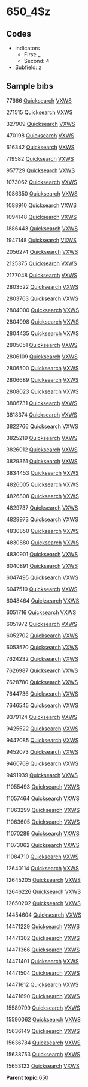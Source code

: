 # 650\_4$z

## Codes

-   Indicators
    -   First: \_
    -   Second: 4
-   Subfield: z

## Sample bibs

77666 [Quicksearch](https://search.library.yale.edu/catalog/77666) [VXWS](http://prodorbis.library.yale.edu:7014/vxws/GetHoldingsService?bibId=77666)

271515 [Quicksearch](https://search.library.yale.edu/catalog/271515) [VXWS](http://prodorbis.library.yale.edu:7014/vxws/GetHoldingsService?bibId=271515)

327909 [Quicksearch](https://search.library.yale.edu/catalog/327909) [VXWS](http://prodorbis.library.yale.edu:7014/vxws/GetHoldingsService?bibId=327909)

470198 [Quicksearch](https://search.library.yale.edu/catalog/470198) [VXWS](http://prodorbis.library.yale.edu:7014/vxws/GetHoldingsService?bibId=470198)

616342 [Quicksearch](https://search.library.yale.edu/catalog/616342) [VXWS](http://prodorbis.library.yale.edu:7014/vxws/GetHoldingsService?bibId=616342)

719582 [Quicksearch](https://search.library.yale.edu/catalog/719582) [VXWS](http://prodorbis.library.yale.edu:7014/vxws/GetHoldingsService?bibId=719582)

957729 [Quicksearch](https://search.library.yale.edu/catalog/957729) [VXWS](http://prodorbis.library.yale.edu:7014/vxws/GetHoldingsService?bibId=957729)

1073062 [Quicksearch](https://search.library.yale.edu/catalog/1073062) [VXWS](http://prodorbis.library.yale.edu:7014/vxws/GetHoldingsService?bibId=1073062)

1086350 [Quicksearch](https://search.library.yale.edu/catalog/1086350) [VXWS](http://prodorbis.library.yale.edu:7014/vxws/GetHoldingsService?bibId=1086350)

1088910 [Quicksearch](https://search.library.yale.edu/catalog/1088910) [VXWS](http://prodorbis.library.yale.edu:7014/vxws/GetHoldingsService?bibId=1088910)

1094148 [Quicksearch](https://search.library.yale.edu/catalog/1094148) [VXWS](http://prodorbis.library.yale.edu:7014/vxws/GetHoldingsService?bibId=1094148)

1886443 [Quicksearch](https://search.library.yale.edu/catalog/1886443) [VXWS](http://prodorbis.library.yale.edu:7014/vxws/GetHoldingsService?bibId=1886443)

1947148 [Quicksearch](https://search.library.yale.edu/catalog/1947148) [VXWS](http://prodorbis.library.yale.edu:7014/vxws/GetHoldingsService?bibId=1947148)

2056274 [Quicksearch](https://search.library.yale.edu/catalog/2056274) [VXWS](http://prodorbis.library.yale.edu:7014/vxws/GetHoldingsService?bibId=2056274)

2125375 [Quicksearch](https://search.library.yale.edu/catalog/2125375) [VXWS](http://prodorbis.library.yale.edu:7014/vxws/GetHoldingsService?bibId=2125375)

2177048 [Quicksearch](https://search.library.yale.edu/catalog/2177048) [VXWS](http://prodorbis.library.yale.edu:7014/vxws/GetHoldingsService?bibId=2177048)

2803522 [Quicksearch](https://search.library.yale.edu/catalog/2803522) [VXWS](http://prodorbis.library.yale.edu:7014/vxws/GetHoldingsService?bibId=2803522)

2803763 [Quicksearch](https://search.library.yale.edu/catalog/2803763) [VXWS](http://prodorbis.library.yale.edu:7014/vxws/GetHoldingsService?bibId=2803763)

2804000 [Quicksearch](https://search.library.yale.edu/catalog/2804000) [VXWS](http://prodorbis.library.yale.edu:7014/vxws/GetHoldingsService?bibId=2804000)

2804098 [Quicksearch](https://search.library.yale.edu/catalog/2804098) [VXWS](http://prodorbis.library.yale.edu:7014/vxws/GetHoldingsService?bibId=2804098)

2804435 [Quicksearch](https://search.library.yale.edu/catalog/2804435) [VXWS](http://prodorbis.library.yale.edu:7014/vxws/GetHoldingsService?bibId=2804435)

2805051 [Quicksearch](https://search.library.yale.edu/catalog/2805051) [VXWS](http://prodorbis.library.yale.edu:7014/vxws/GetHoldingsService?bibId=2805051)

2806109 [Quicksearch](https://search.library.yale.edu/catalog/2806109) [VXWS](http://prodorbis.library.yale.edu:7014/vxws/GetHoldingsService?bibId=2806109)

2806500 [Quicksearch](https://search.library.yale.edu/catalog/2806500) [VXWS](http://prodorbis.library.yale.edu:7014/vxws/GetHoldingsService?bibId=2806500)

2806689 [Quicksearch](https://search.library.yale.edu/catalog/2806689) [VXWS](http://prodorbis.library.yale.edu:7014/vxws/GetHoldingsService?bibId=2806689)

2808023 [Quicksearch](https://search.library.yale.edu/catalog/2808023) [VXWS](http://prodorbis.library.yale.edu:7014/vxws/GetHoldingsService?bibId=2808023)

3806731 [Quicksearch](https://search.library.yale.edu/catalog/3806731) [VXWS](http://prodorbis.library.yale.edu:7014/vxws/GetHoldingsService?bibId=3806731)

3818374 [Quicksearch](https://search.library.yale.edu/catalog/3818374) [VXWS](http://prodorbis.library.yale.edu:7014/vxws/GetHoldingsService?bibId=3818374)

3822766 [Quicksearch](https://search.library.yale.edu/catalog/3822766) [VXWS](http://prodorbis.library.yale.edu:7014/vxws/GetHoldingsService?bibId=3822766)

3825219 [Quicksearch](https://search.library.yale.edu/catalog/3825219) [VXWS](http://prodorbis.library.yale.edu:7014/vxws/GetHoldingsService?bibId=3825219)

3826012 [Quicksearch](https://search.library.yale.edu/catalog/3826012) [VXWS](http://prodorbis.library.yale.edu:7014/vxws/GetHoldingsService?bibId=3826012)

3829361 [Quicksearch](https://search.library.yale.edu/catalog/3829361) [VXWS](http://prodorbis.library.yale.edu:7014/vxws/GetHoldingsService?bibId=3829361)

3834453 [Quicksearch](https://search.library.yale.edu/catalog/3834453) [VXWS](http://prodorbis.library.yale.edu:7014/vxws/GetHoldingsService?bibId=3834453)

4826005 [Quicksearch](https://search.library.yale.edu/catalog/4826005) [VXWS](http://prodorbis.library.yale.edu:7014/vxws/GetHoldingsService?bibId=4826005)

4826808 [Quicksearch](https://search.library.yale.edu/catalog/4826808) [VXWS](http://prodorbis.library.yale.edu:7014/vxws/GetHoldingsService?bibId=4826808)

4829737 [Quicksearch](https://search.library.yale.edu/catalog/4829737) [VXWS](http://prodorbis.library.yale.edu:7014/vxws/GetHoldingsService?bibId=4829737)

4829973 [Quicksearch](https://search.library.yale.edu/catalog/4829973) [VXWS](http://prodorbis.library.yale.edu:7014/vxws/GetHoldingsService?bibId=4829973)

4830850 [Quicksearch](https://search.library.yale.edu/catalog/4830850) [VXWS](http://prodorbis.library.yale.edu:7014/vxws/GetHoldingsService?bibId=4830850)

4830880 [Quicksearch](https://search.library.yale.edu/catalog/4830880) [VXWS](http://prodorbis.library.yale.edu:7014/vxws/GetHoldingsService?bibId=4830880)

4830901 [Quicksearch](https://search.library.yale.edu/catalog/4830901) [VXWS](http://prodorbis.library.yale.edu:7014/vxws/GetHoldingsService?bibId=4830901)

6040891 [Quicksearch](https://search.library.yale.edu/catalog/6040891) [VXWS](http://prodorbis.library.yale.edu:7014/vxws/GetHoldingsService?bibId=6040891)

6047495 [Quicksearch](https://search.library.yale.edu/catalog/6047495) [VXWS](http://prodorbis.library.yale.edu:7014/vxws/GetHoldingsService?bibId=6047495)

6047510 [Quicksearch](https://search.library.yale.edu/catalog/6047510) [VXWS](http://prodorbis.library.yale.edu:7014/vxws/GetHoldingsService?bibId=6047510)

6048464 [Quicksearch](https://search.library.yale.edu/catalog/6048464) [VXWS](http://prodorbis.library.yale.edu:7014/vxws/GetHoldingsService?bibId=6048464)

6051716 [Quicksearch](https://search.library.yale.edu/catalog/6051716) [VXWS](http://prodorbis.library.yale.edu:7014/vxws/GetHoldingsService?bibId=6051716)

6051972 [Quicksearch](https://search.library.yale.edu/catalog/6051972) [VXWS](http://prodorbis.library.yale.edu:7014/vxws/GetHoldingsService?bibId=6051972)

6052702 [Quicksearch](https://search.library.yale.edu/catalog/6052702) [VXWS](http://prodorbis.library.yale.edu:7014/vxws/GetHoldingsService?bibId=6052702)

6053570 [Quicksearch](https://search.library.yale.edu/catalog/6053570) [VXWS](http://prodorbis.library.yale.edu:7014/vxws/GetHoldingsService?bibId=6053570)

7624232 [Quicksearch](https://search.library.yale.edu/catalog/7624232) [VXWS](http://prodorbis.library.yale.edu:7014/vxws/GetHoldingsService?bibId=7624232)

7626987 [Quicksearch](https://search.library.yale.edu/catalog/7626987) [VXWS](http://prodorbis.library.yale.edu:7014/vxws/GetHoldingsService?bibId=7626987)

7628780 [Quicksearch](https://search.library.yale.edu/catalog/7628780) [VXWS](http://prodorbis.library.yale.edu:7014/vxws/GetHoldingsService?bibId=7628780)

7644736 [Quicksearch](https://search.library.yale.edu/catalog/7644736) [VXWS](http://prodorbis.library.yale.edu:7014/vxws/GetHoldingsService?bibId=7644736)

7646545 [Quicksearch](https://search.library.yale.edu/catalog/7646545) [VXWS](http://prodorbis.library.yale.edu:7014/vxws/GetHoldingsService?bibId=7646545)

9379124 [Quicksearch](https://search.library.yale.edu/catalog/9379124) [VXWS](http://prodorbis.library.yale.edu:7014/vxws/GetHoldingsService?bibId=9379124)

9425522 [Quicksearch](https://search.library.yale.edu/catalog/9425522) [VXWS](http://prodorbis.library.yale.edu:7014/vxws/GetHoldingsService?bibId=9425522)

9447085 [Quicksearch](https://search.library.yale.edu/catalog/9447085) [VXWS](http://prodorbis.library.yale.edu:7014/vxws/GetHoldingsService?bibId=9447085)

9452073 [Quicksearch](https://search.library.yale.edu/catalog/9452073) [VXWS](http://prodorbis.library.yale.edu:7014/vxws/GetHoldingsService?bibId=9452073)

9460769 [Quicksearch](https://search.library.yale.edu/catalog/9460769) [VXWS](http://prodorbis.library.yale.edu:7014/vxws/GetHoldingsService?bibId=9460769)

9491939 [Quicksearch](https://search.library.yale.edu/catalog/9491939) [VXWS](http://prodorbis.library.yale.edu:7014/vxws/GetHoldingsService?bibId=9491939)

11055493 [Quicksearch](https://search.library.yale.edu/catalog/11055493) [VXWS](http://prodorbis.library.yale.edu:7014/vxws/GetHoldingsService?bibId=11055493)

11057464 [Quicksearch](https://search.library.yale.edu/catalog/11057464) [VXWS](http://prodorbis.library.yale.edu:7014/vxws/GetHoldingsService?bibId=11057464)

11063299 [Quicksearch](https://search.library.yale.edu/catalog/11063299) [VXWS](http://prodorbis.library.yale.edu:7014/vxws/GetHoldingsService?bibId=11063299)

11063605 [Quicksearch](https://search.library.yale.edu/catalog/11063605) [VXWS](http://prodorbis.library.yale.edu:7014/vxws/GetHoldingsService?bibId=11063605)

11070289 [Quicksearch](https://search.library.yale.edu/catalog/11070289) [VXWS](http://prodorbis.library.yale.edu:7014/vxws/GetHoldingsService?bibId=11070289)

11073062 [Quicksearch](https://search.library.yale.edu/catalog/11073062) [VXWS](http://prodorbis.library.yale.edu:7014/vxws/GetHoldingsService?bibId=11073062)

11084710 [Quicksearch](https://search.library.yale.edu/catalog/11084710) [VXWS](http://prodorbis.library.yale.edu:7014/vxws/GetHoldingsService?bibId=11084710)

12640114 [Quicksearch](https://search.library.yale.edu/catalog/12640114) [VXWS](http://prodorbis.library.yale.edu:7014/vxws/GetHoldingsService?bibId=12640114)

12645205 [Quicksearch](https://search.library.yale.edu/catalog/12645205) [VXWS](http://prodorbis.library.yale.edu:7014/vxws/GetHoldingsService?bibId=12645205)

12646226 [Quicksearch](https://search.library.yale.edu/catalog/12646226) [VXWS](http://prodorbis.library.yale.edu:7014/vxws/GetHoldingsService?bibId=12646226)

12650202 [Quicksearch](https://search.library.yale.edu/catalog/12650202) [VXWS](http://prodorbis.library.yale.edu:7014/vxws/GetHoldingsService?bibId=12650202)

14454604 [Quicksearch](https://search.library.yale.edu/catalog/14454604) [VXWS](http://prodorbis.library.yale.edu:7014/vxws/GetHoldingsService?bibId=14454604)

14471229 [Quicksearch](https://search.library.yale.edu/catalog/14471229) [VXWS](http://prodorbis.library.yale.edu:7014/vxws/GetHoldingsService?bibId=14471229)

14471302 [Quicksearch](https://search.library.yale.edu/catalog/14471302) [VXWS](http://prodorbis.library.yale.edu:7014/vxws/GetHoldingsService?bibId=14471302)

14471366 [Quicksearch](https://search.library.yale.edu/catalog/14471366) [VXWS](http://prodorbis.library.yale.edu:7014/vxws/GetHoldingsService?bibId=14471366)

14471401 [Quicksearch](https://search.library.yale.edu/catalog/14471401) [VXWS](http://prodorbis.library.yale.edu:7014/vxws/GetHoldingsService?bibId=14471401)

14471504 [Quicksearch](https://search.library.yale.edu/catalog/14471504) [VXWS](http://prodorbis.library.yale.edu:7014/vxws/GetHoldingsService?bibId=14471504)

14471612 [Quicksearch](https://search.library.yale.edu/catalog/14471612) [VXWS](http://prodorbis.library.yale.edu:7014/vxws/GetHoldingsService?bibId=14471612)

14471690 [Quicksearch](https://search.library.yale.edu/catalog/14471690) [VXWS](http://prodorbis.library.yale.edu:7014/vxws/GetHoldingsService?bibId=14471690)

15589799 [Quicksearch](https://search.library.yale.edu/catalog/15589799) [VXWS](http://prodorbis.library.yale.edu:7014/vxws/GetHoldingsService?bibId=15589799)

15590062 [Quicksearch](https://search.library.yale.edu/catalog/15590062) [VXWS](http://prodorbis.library.yale.edu:7014/vxws/GetHoldingsService?bibId=15590062)

15636149 [Quicksearch](https://search.library.yale.edu/catalog/15636149) [VXWS](http://prodorbis.library.yale.edu:7014/vxws/GetHoldingsService?bibId=15636149)

15636784 [Quicksearch](https://search.library.yale.edu/catalog/15636784) [VXWS](http://prodorbis.library.yale.edu:7014/vxws/GetHoldingsService?bibId=15636784)

15638753 [Quicksearch](https://search.library.yale.edu/catalog/15638753) [VXWS](http://prodorbis.library.yale.edu:7014/vxws/GetHoldingsService?bibId=15638753)

15653123 [Quicksearch](https://search.library.yale.edu/catalog/15653123) [VXWS](http://prodorbis.library.yale.edu:7014/vxws/GetHoldingsService?bibId=15653123)

**Parent topic:**[650](../../tags/650/650.md)

